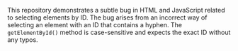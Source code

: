 This repository demonstrates a subtle bug in HTML and JavaScript related to selecting elements by ID. The bug arises from an incorrect way of selecting an element with an ID that contains a hyphen. The `getElementById()` method is case-sensitive and expects the exact ID without any typos.